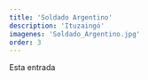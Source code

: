 ```yaml
---
title: 'Soldado Argentino'
description: 'Ituzaingó'
imagenes: 'Soldado_Argentino.jpg'
order: 3
---
```


Esta entrada